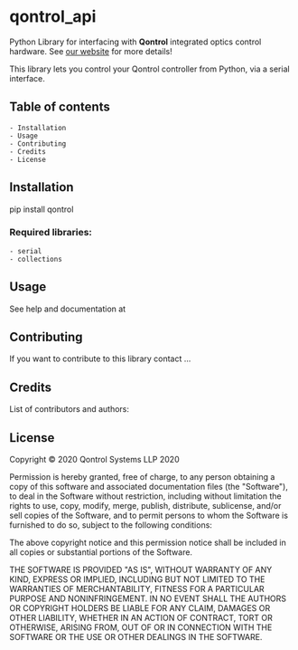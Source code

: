 # qontrol_api
Python Library for interfacing with **Qontrol** integrated optics control hardware. See [our website](https://qontrol.co.uk/) for more details!

This library lets you control your Qontrol controller from Python, via a serial interface.

## Table of contents
    - Installation
    - Usage
    - Contributing
    - Credits
    - License


## Installation

pip install qontrol

### Required libraries:
    - serial
    - collections


## Usage
See help and documentation at 

## Contributing

If you want to contribute to this library contact ...

## Credits
List of contributors and authors:


## License
Copyright  &copy; 2020 Qontrol Systems LLP 2020

Permission is hereby granted, free of charge, to any person obtaining a copy of this software and associated documentation files (the "Software"), to deal in the Software without restriction, including without limitation the rights to use, copy, modify, merge, publish, distribute, sublicense, and/or sell copies of the Software, and to permit persons to whom the Software is furnished to do so, subject to the following conditions:

The above copyright notice and this permission notice shall be included in all copies or substantial portions of the Software.

THE SOFTWARE IS PROVIDED "AS IS", WITHOUT WARRANTY OF ANY KIND, EXPRESS OR IMPLIED, INCLUDING BUT NOT LIMITED TO THE WARRANTIES OF MERCHANTABILITY, FITNESS FOR A PARTICULAR PURPOSE AND NONINFRINGEMENT. IN NO EVENT SHALL THE AUTHORS OR COPYRIGHT HOLDERS BE LIABLE FOR ANY CLAIM, DAMAGES OR OTHER LIABILITY, WHETHER IN AN ACTION OF CONTRACT, TORT OR OTHERWISE, ARISING FROM, OUT OF OR IN CONNECTION WITH THE SOFTWARE OR THE USE OR OTHER DEALINGS IN THE SOFTWARE.





